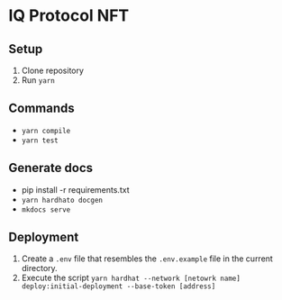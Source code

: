 # IQ Protocol NFT

## Setup

1. Clone repository
2. Run `yarn`

## Commands

- `yarn compile`
- `yarn test`

## Generate docs

- pip install -r requirements.txt
- `yarn hardhato docgen`
- `mkdocs serve`

## Deployment

1. Create a `.env` file that resembles the `.env.example` file in the current directory.
2. Execute the script `yarn hardhat --network [netowrk name] deploy:initial-deployment --base-token [address]`
